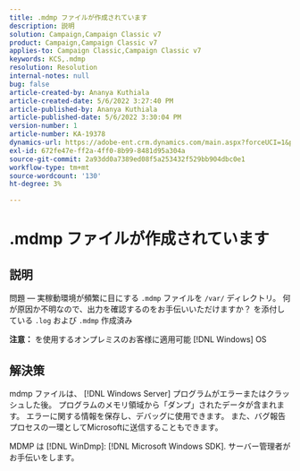 ```yaml
---
title: .mdmp ファイルが作成されています
description: 説明
solution: Campaign,Campaign Classic v7
product: Campaign,Campaign Classic v7
applies-to: Campaign Classic,Campaign Classic v7
keywords: KCS,.mdmp
resolution: Resolution
internal-notes: null
bug: false
article-created-by: Ananya Kuthiala
article-created-date: 5/6/2022 3:27:40 PM
article-published-by: Ananya Kuthiala
article-published-date: 5/6/2022 3:30:04 PM
version-number: 1
article-number: KA-19378
dynamics-url: https://adobe-ent.crm.dynamics.com/main.aspx?forceUCI=1&pagetype=entityrecord&etn=knowledgearticle&id=9830300e-51cd-ec11-a7b5-6045bd00dca1
exl-id: 672fe47e-ff2a-4ff0-8b99-8481d95a304a
source-git-commit: 2a93dd0a7389ed08f5a253432f529bb904dbc0e1
workflow-type: tm+mt
source-wordcount: '130'
ht-degree: 3%

---
```


# .mdmp ファイルが作成されています

## 説明

問題 — 実稼動環境が頻繁に目にする `.mdmp` ファイルを `/var/` ディレクトリ。 何が原因か不明なので、出力を確認するのをお手伝いいただけますか？ を添付している `.log` および `.mdmp` 作成済み

<b>注意：</b> を使用するオンプレミスのお客様に適用可能 [!DNL Windows] OS



## 解決策


mdmp ファイルは、 [!DNL Windows Server] プログラムがエラーまたはクラッシュした後。 プログラムのメモリ領域から「ダンプ」されたデータが含まれます。 エラーに関する情報を保存し、デバッグに使用できます。 また、バグ報告プロセスの一環としてMicrosoftに送信することもできます。

MDMP は [!DNL WinDmp]: [!DNL Microsoft Windows SDK]. サーバー管理者がお手伝いをします。
